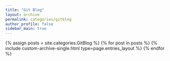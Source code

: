 ```yaml
---
title: "Git Blog"
layout: archive
permalink: categories/gitblog
author_profile: false
sidebar_main: true
---
```


{% assign posts = site.categories.GitBlog %}
{% for post in posts %}
    {% include custom-archive-single.html type=page.entries_layout %}
{% endfor %}